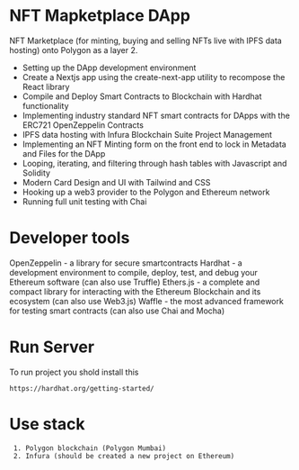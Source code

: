 # NFT Mapketplace DApp

NFT Marketplace (for minting, buying and selling NFTs live with IPFS data hosting) onto Polygon as a layer 2.   
- Setting up the DApp development environment
- Create a Nextjs app using the create-next-app utility to recompose the React library
- Compile and Deploy Smart Contracts to Blockchain with Hardhat functionality
- Implementing industry standard NFT smart contracts for DApps with the ERC721 OpenZeppelin Contracts
- IPFS data hosting with Infura Blockchain Suite Project Management
- Implementing an NFT Minting form on the front end to lock in Metadata and Files for the DApp
- Looping, iterating, and filtering through hash tables with Javascript and Solidity
- Modern Card Design and UI with Tailwind and CSS
- Hooking up a web3 provider to the Polygon and Ethereum network
- Running full unit testing with Chai

# Developer tools

OpenZeppelin - a library for secure smartcontracts
Hardhat - a development environment to compile, deploy, test, and debug your Ethereum software (can also use Truffle)
Ethers.js - a complete and compact library for interacting with the Ethereum Blockchain and its ecosystem (can also use Web3.js)
Waffle - the most advanced framework for testing smart contracts (can also use Chai and Mocha)


# Run Server
To run project you shold install this
```shell
https://hardhat.org/getting-started/
```

# Use stack

```shell
 1. Polygon blockchain (Polygon Mumbai)
 2. Infura (should be created a new project on Ethereum)
```

